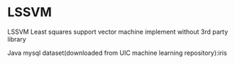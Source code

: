# LSSVM
LSSVM
Least squares support vector machine
implement without 3rd party library

Java 
mysql 
dataset(downloaded from UIC machine learning repository):iris

